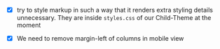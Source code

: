 - [x] try to style markup in such a way that it renders extra styling
	  details unnecessary. They are inside `styles.css` of our Child-Theme
      at the moment
- [x] We need to remove margin-left of columns in mobile view 

